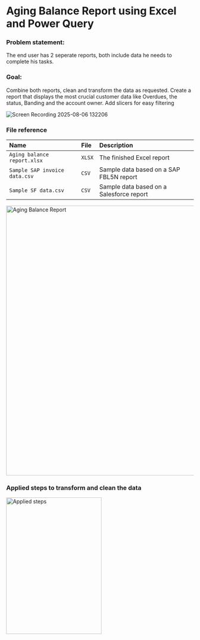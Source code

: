 # Aging Balance Report using Excel and Power Query

### Problem statement: 
The end user has 2 seperate reports, both include data he needs to complete his tasks.

### Goal:
Combine both reports, clean and transform the data as requested.
Create a report that displays the most crucial customer data like Overdues, the status, Banding and the account owner.
Add slicers for easy filtering

![Screen Recording 2025-08-06 132206](https://github.com/user-attachments/assets/bbc834f2-2c24-4f1c-b660-89d1a9f8e701)

### File reference


| Name | File     | Description                       |
| :-------- | :------- | :-------------------------------- |
| `Aging balance report.xlsx`      | `XLSX` | The finished Excel report |
| `Sample SAP invoice data.csv`      | `CSV` | Sample data based on a SAP FBL5N report |
| `Sample SF data.csv`      | `CSV` | Sample data based on a Salesforce report |

<img width="1550" height="723" alt="Aging Balance Report" src="https://github.com/user-attachments/assets/8a16e959-acaa-42ba-9180-acfbb056be0c" />

### Applied steps to transform and clean the data
<img width="256" height="366" alt="Applied steps" src="https://github.com/user-attachments/assets/e27e711c-af06-445a-a73b-51caebf8ea97" />

